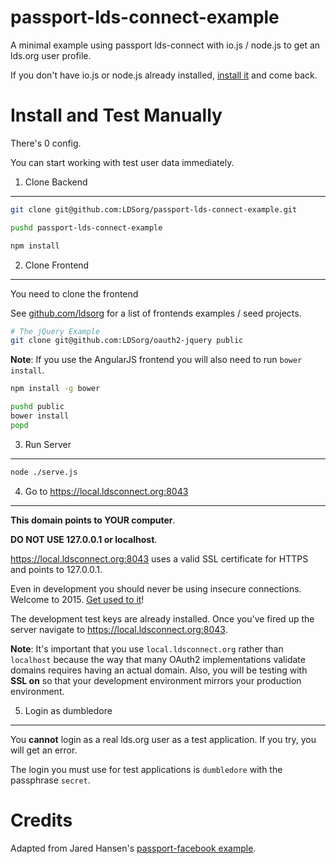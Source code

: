 # passport-lds-connect-example

A minimal example using passport lds-connect with io.js / node.js to get an lds.org user profile.

If you don't have io.js or node.js already installed,
[install it](https://github.com/coolaj86/iojs-install-script) and come back.

Install and Test Manually
=========================

There's 0 config.

You can start working with test user data immediately.

1. Clone Backend
----------------

```bash
git clone git@github.com:LDSorg/passport-lds-connect-example.git

pushd passport-lds-connect-example

npm install
```

2. Clone Frontend
-----------------

You need to clone the frontend 

See [github.com/ldsorg](https://github.com/ldsorg?query=oauth2-) for a list of frontends examples / seed projects.

```bash
# The jQuery Example
git clone git@github.com:LDSorg/oauth2-jquery public
```

**Note**: If you use the AngularJS frontend you will also need to run `bower install`.

```bash
npm install -g bower

pushd public
bower install
popd
```

3. Run Server
-------------

```bash
node ./serve.js
```

4. Go to <https://local.ldsconnect.org:8043>
----------

**This domain points to YOUR computer**.

**DO NOT USE 127.0.0.1 or localhost**.

<https://local.ldsconnect.org:8043> uses a valid SSL certificate for
HTTPS and points to 127.0.0.1.

Even in development you should never be using insecure connections.
Welcome to 2015. [Get used to it](https://letsencrypt.org)!

The development test keys are already installed. Once you've fired up the server navigate to <https://local.ldsconnect.org:8043>.

**Note**:
It's important that you use `local.ldsconnect.org` rather than `localhost`
because the way that many OAuth2 implementations validate domains requires
having an actual domain. Also, you will be testing with **SSL on** so that
your development environment mirrors your production environment.

5. Login as dumbledore
-----------

You **cannot** login as a real lds.org user as a test application.
If you try, you will get an error.

The login you must use for test applications is `dumbledore` with the passphrase `secret`.

Credits
======

Adapted from Jared Hansen's
[passport-facebook example](https://github.com/jaredhanson/passport-facebook/tree/master/examples/login).
